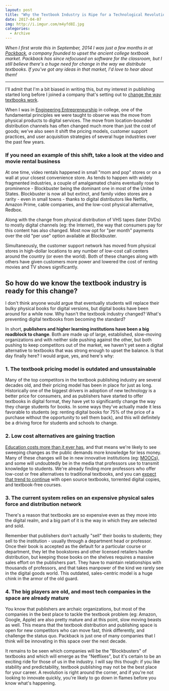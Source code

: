 ```yaml
---
layout: post
title: "Why the Textbook Industry is Ripe for a Technological Revolution"
date: 2017-04-07
img: http://i.imgur.com/m4yfd8I.jpg
categories:
  - Archive
---
```

*When I first wrote this in September, 2014 I was just a few months in at [Packback](https://www.packback.co/), a company founded to upset the ancient college textbook market. Packback has since refocused on software for the classroom, but I still believe there's a huge need for change in the way we distribute textbooks. If you've got any ideas in that market, I'd love to hear about them!*

-----

I'll admit that I'm a bit biased in writing this, but my interest in publishing started long before I joined a company that's setting out to [change the way textbooks work](http://blogs.wsj.com/venturecapital/2014/08/12/after-shark-tank-packback-seeded-for-pay-per-view-e-textbook-rentals/).

When I was in [Engineering Entrepreneurship](http://www.engr.utk.edu/eep/eep.html) in college, one of the fundamental principles we were taught to observe was the move from physical products to digital services. The move from location-bounded distribution channels has often changed much more than just the cost of goods; we've also seen it shift the pricing models, customer support practices, and user acquisition strategies of several huge industries over the past few years.

### If you need an example of this shift, take a look at the video and movie rental business

At one time, video rentals happened in small "mom and pop" stores or on a wall at your closest convenience store. As tends to happen with widely fragmented industries, a couple of amalgamated chains eventually rose to prominence - Blockbuster being the dominant one in most of the United States. Blockbuster is now all but extinct, and family video stores are a rarity - even in small towns - thanks to digital distributors like Netflix, Amazon Prime, cable companies, and the low-cost physical alternative, Redbox.

Along with the change from physical distribution of VHS tapes (later DVDs) to mostly digital channels (eg: the Internet), the way that consumers pay for this content has also changed. Most now opt for "per month" payments over the old "per use" option available at Blockbuster.

Simultaneously, the customer support network has moved from physical stores in high-dollar locations to any number of low-cost call centers around the country (or even the world). Both of these changes along with others have given customers more power and lowered the cost of renting movies and TV shows significantly.

## So how do we know the textbook industry is ready for this change?

I don't think anyone would argue that eventually students will replace their bulky physical books for digital versions, but digital books have been around for a while now. Why hasn't the textbook industry changed? What's preventing digital textbooks from becoming the standard?

In short, **publishers and higher learning institutions have been a big roadblock to change**. Both are made up of large, established, slow-moving organizations and with neither side pushing against the other, but both pushing to keep competitors out of the market, we haven't yet seen a digital alternative to textbooks that was strong enough to upset the balance. Is that day finally here? I would argue, yes, and here's why:

### 1. The textbook pricing model is outdated and unsustainable

Many of the top competitors in the textbook publishing industry are several decades old, and their pricing model has been in place for just as long. Historically one of the biggest drivers in adoption of new technology is a better price for consumers, and as publishers have started to offer textbooks in digital format, they have yet to significantly change the way they charge students for books. In some ways they've actually made it less favorable to students (eg: renting digital books for 75% of the price of a purchase without the opportunity to sell them back), and this will definitely be a driving force for students and schools to change.

### 2. Low cost alternatives are gaining traction

[Education costs more than it ever has](http://www.npr.org/2014/03/18/290868013/how-the-cost-of-college-went-from-affordable-to-sky-high), and that means we're likely to see sweeping changes as the public demands more knowledge for less money. Many of these changes will be in new innovative institutions (eg: [MOOCs](http://en.wikipedia.org/wiki/Massive_open_online_course)), and some will undoubtedly be in the media that professors use to transmit knowledge to students. We're already finding more professors who offer low-cost or free alternatives to traditional textbooks, and you can [expect that trend to continue](http://www.usatoday.com/story/news/nation/2013/08/20/students-say-no-to-costly-textbooks/2664741/) with open source textbooks, torrented digital copies, and textbook-free courses.

### 3. The current system relies on an expensive physical sales force and distribution network

There's a reason that textbooks are so expensive even as they move into the digital realm, and a big part of it is the way in which they are selected and sold.

Remember that publishers don't actually "sell" their books to students; they sell to the institution - usually through a department head or professor. Once their book is accepted as the default for a particular course or department, they let the bookstores and other licensed retailers handle distribution, but keeping those books on the shelves requires a massive sales effort on the publishers part. They have to maintain relationships with thousands of professors, and that takes manpower of the kind we rarely see in the digital goods world. This outdated, sales-centric model is a huge chink in the armor of the old guard.

### 4. The big players are old, and most tech companies in the space are already mature

You know that publishers are archaic organizations, but most of the companies in the best place to tackle the textbook problem (eg: Amazon, Google, Apple) are also pretty mature and at this point, slow moving beasts as well. This means that the textbook distribution and publishing space is open for new competitors who can move fast, think differently, and challenge the status quo. Packback is just one of many companies that I think will be innovating in this space over the next decade.

It remains to be seen which companies will be the "Blockbusters" of textbooks and which will emerge as the "Netflixes", but it's certain to be an exciting ride for those of us in the industry. I will say this though: if you like stability and predictability, textbook publishing may not be the best place for your career. A revolution is right around the corner, and if you're not looking to innovate quickly, you're likely to go down in flames before you know what's happening.
